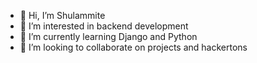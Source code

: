 - 👋 Hi, I’m Shulammite
- 👀 I’m interested in backend development
- 🌱 I’m currently learning Django and Python
- 💞️ I’m looking to collaborate on projects and hackertons

<!---
Shullyd7/Shullyd7 is a ✨ special ✨ repository because its `README.md` (this file) appears on your GitHub profile.
You can click the Preview link to take a look at your changes.
--->

